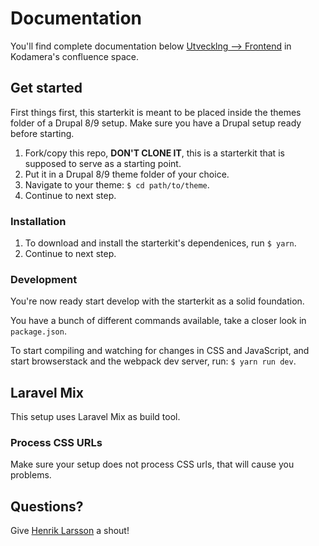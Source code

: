# Documentation
You'll find complete documentation below [Utvecklng --> Frontend](https://kodamera.atlassian.net/wiki/spaces/KOD/pages/702087177/Frontend) in Kodamera's confluence space.

## Get started
First things first, this starterkit is meant to be placed inside the themes folder of a Drupal 8/9 setup. Make sure you have a Drupal setup ready before starting.

1. Fork/copy this repo, **DON'T CLONE IT**, this is a starterkit that is supposed to serve as a starting point.
2. Put it in a Drupal 8/9 theme folder of your choice.
3. Navigate to your theme: `$ cd path/to/theme`.
4. Continue to next step.

### Installation
1. To download and install the starterkit's dependenices, run `$ yarn`.
2. Continue to next step.

### Development
You're now ready start develop with the starterkit as a solid foundation.

You have a bunch of different commands available, take a closer look in `package.json`.

To start compiling and watching for changes in CSS and JavaScript, and start browserstack and the webpack dev server, run:
`$ yarn run dev`.

## Laravel Mix
This setup uses Laravel Mix as build tool.

### Process CSS URLs
Make sure your setup does not process CSS urls, that will cause you problems.

## Questions?
Give [Henrik Larsson](mailto:henrik@kodamera.se) a shout!
